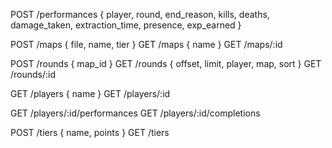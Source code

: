 

POST /performances { player, round, end_reason, kills, deaths, damage_taken, extraction_time, presence, exp_earned }

POST /maps { file, name, tier }
GET /maps { name }
GET /maps/:id

POST /rounds { map_id }
GET /rounds { offset, limit, player, map, sort }
GET /rounds/:id 

GET /players { name }
GET /players/:id

GET /players/:id/performances
GET /players/:id/completions

POST /tiers { name, points }
GET /tiers






